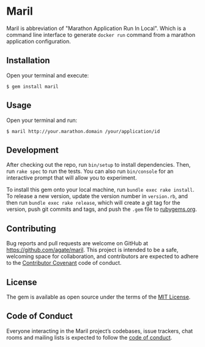 # Maril

Maril is abbreviation of "Marathon Application Run In Local". Which is a command line interface to generate `docker run` command from a marathon application configuration.

## Installation

Open your terminal and execute:

    $ gem install maril

## Usage

Open your terminal and run:

```
$ maril http://your.marathon.domain /your/application/id
```

## Development

After checking out the repo, run `bin/setup` to install dependencies. Then, run `rake spec` to run the tests. You can also run `bin/console` for an interactive prompt that will allow you to experiment.

To install this gem onto your local machine, run `bundle exec rake install`. To release a new version, update the version number in `version.rb`, and then run `bundle exec rake release`, which will create a git tag for the version, push git commits and tags, and push the `.gem` file to [rubygems.org](https://rubygems.org).

## Contributing

Bug reports and pull requests are welcome on GitHub at https://github.com/agate/maril. This project is intended to be a safe, welcoming space for collaboration, and contributors are expected to adhere to the [Contributor Covenant](http://contributor-covenant.org) code of conduct.

## License

The gem is available as open source under the terms of the [MIT License](http://opensource.org/licenses/MIT).

## Code of Conduct

Everyone interacting in the Maril project’s codebases, issue trackers, chat rooms and mailing lists is expected to follow the [code of conduct](https://github.com/agate/maril/blob/master/CODE_OF_CONDUCT.md).
